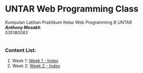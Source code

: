# UNTAR Web Programming Class
Kumpulan Latihan Praktikum  Kelas Web Programming B UNTAR<br>
<b>*Anthony Mesakh*</b><br>
*535180083*<br><br>

<h3>Content List:</h3>
<ol>
  <li>Week 1: <a href="https://htmlpreview.github.io/?https://raw.githubusercontent.com/anthonyme00/B_WebProgramming_535180083/master/Week%201/index.html">Week 1 - Index</a></li>
  <li>Week 2: <a href="https://htmlpreview.github.io/?https://raw.githubusercontent.com/anthonyme00/B_WebProgramming_535180083/master/Week%202/index.html">Week 2 - Index</a></li>
</ol>